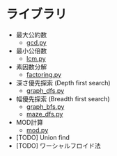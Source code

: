 # ライブラリ

- 最大公約数
    - [gcd.py](./gcd.py)
- 最小公倍数
    - [lcm.py](./lcm.py)
- 素因数分解
    - [factoring.py](./factoring.py)
- 深さ優先探索 (Depth first search)
    - [graph_dfs.py](./graph_dfs.py)
- 幅優先探索 (Breadth first search)
    - [graph_bfs.py](./graph_bfs.py)
    - [maze_dfs.py](./maze_dfs.py)
- MOD計算
    - [mod.py](./mod.py)
- [TODO] Union find
- [TODO] ワーシャルフロイド法
